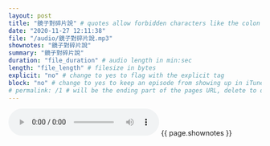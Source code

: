 ```yaml
---
layout: post
title: "鏡子對碎片說" # quotes allow forbidden characters like the colon
date: "2020-11-27 12:11:38"
file: "/audio/鏡子對碎片說.mp3"
shownotes: "鏡子對碎片說"
summary: "鏡子對碎片說"
duration: "file_duration" # audio length in min:sec
length: "file_length" # filesize in bytes
explicit: "no" # change to yes to flag with the explicit tag
block: "no" # change to yes to keep an episode from showing up in iTunes
# permalink: /1 # will be the ending part of the pages URL, delete to default to the title
---
```


<audio controls>
<source src="{{site.url}}{{site.baseurl}}{{ page.file }}" type="audio/x-mp3">
Your browser does not support the audio element.
</audio>
{{ page.shownotes }}

